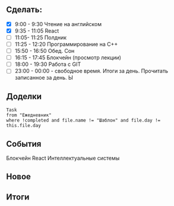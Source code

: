 ## Cделать:
- [x] 9:00 - 9:30 Чтение на английском
- [x] 9:35 - 11:05 React 
- [ ] 11:05- 11:25 Полдник
- [ ] 11:25 - 12:20 Программирование на С++
- [ ] 15:50 - 16:50 Обед. Сон
- [ ] 16:15 - 17:45  Блокчейн (просмотр лекции)
- [ ] 18:00 - 19:30 Работа с GIT 
- [ ] 23:00 - 00:00 - свободное время. Итоги за день. Прочитать записанное за день.
Ы
## Доделки 
```dataview
Task
from "Ежедневник"
where !completed and file.name != "Шаблон" and file.day != this.file.day
```
## События

Блокчейн 
React 
Интеллектуальные системы 
## Новое
## Итоги
